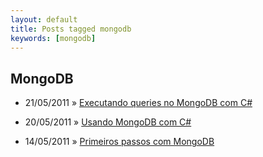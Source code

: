 ```yaml
---
layout: default
title: Posts tagged mongodb
keywords: [mongodb]
---
```

<h2 class="category">MongoDB</h2>
<ul class="posts">
<li>
<p>
<span class="date">21/05/2011</span> &raquo;
<a href="/blog/executando-queries-no-mongodb-com-csharp">Executando queries no MongoDB com C#</a>
</p>
</li>
<li>
<p>
<span class="date">20/05/2011</span> &raquo;
<a href="/blog/mongodb-com-csharp">Usando MongoDB com C#</a>
</p>
</li>
<li>
<p>
<span class="date">14/05/2011</span> &raquo;
<a href="/blog/primeiros-passos-com-mongodb">Primeiros passos com MongoDB</a>
</p>
</li>
</ul>
